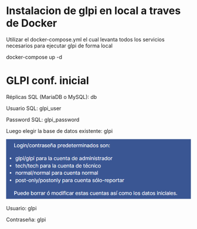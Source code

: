# Instalacion de glpi en local a traves de Docker

Utilizar el docker-compose.yml el cual levanta todos los servicios necesarios para ejecutar glpi de forma local

docker-compose up -d

# GLPI conf. inicial

Réplicas SQL (MariaDB o MySQL): db

Usuario SQL: glpi_user

Password SQL: glpi_password

Luego elegir la base de datos existente: glpi

![1737324268611](image/README/1737324268611.png)

Usuario: glpi

Contraseña: glpi

